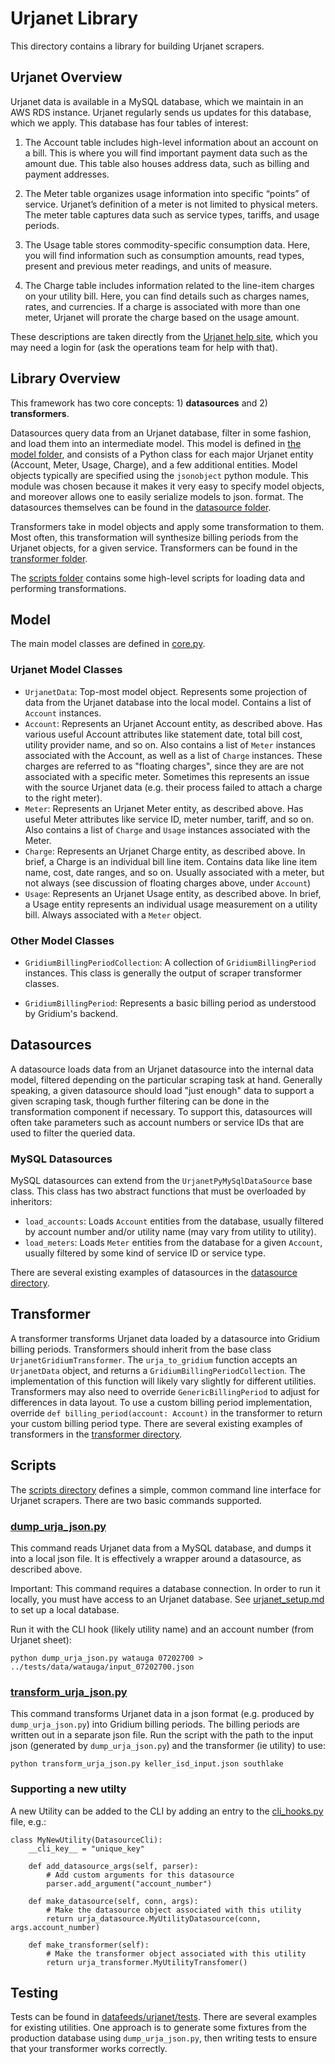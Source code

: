 # Urjanet Library

This directory contains a library for building Urjanet scrapers.

## Urjanet Overview

Urjanet data is available in a MySQL database, which we maintain in an
AWS RDS instance. Urjanet regularly sends us updates for this database,
which we apply. This database has four tables of interest:

1) The Account table includes high-level information about an account
on a bill. This is where you will find important payment data such as
the amount due. This table also houses address data, such as billing
and payment addresses.

2) The Meter table organizes usage information into specific “points” of
service. Urjanet’s definition of a meter is not limited to physical
meters. The meter table captures data such as service types, tariffs,
and usage periods.

3) The Usage table stores commodity-specific consumption data. Here,
you will find information such as consumption amounts, read types,
present and previous meter readings, and units of measure.

4) The Charge table includes information related to the line-item charges
on your utility bill. Here, you can find details such as charges names,
rates, and currencies. If a charge is associated with more than one meter,
Urjanet will prorate the charge based on the usage amount.

These descriptions are taken directly from the
[Urjanet help site](https://urjanet.zendesk.com/hc/en-us/articles/360011538891-3-The-Urjanet-Data-Model),
which you may need a login for (ask the operations team for help with that).

## Library Overview

This framework has two core concepts: 1) **datasources** and 2) **transformers**.

Datasources query data from an Urjanet database, filter in some fashion,
and load them into an intermediate model. This model is defined in
[the model folder](../datafeeds/urjanet/model), and consists of a Python class for each
major Urjanet entity (Account, Meter, Usage, Charge), and a few
additional entities. Model objects typically are specified using
the `jsonobject` python module. This module was chosen because it makes it very easy to
specify model objects, and moreover allows one to easily serialize models to json.
format. The datasources themselves can be found in the
[datasource folder](../datafeeds/urjanet/datasource).

Transformers take in model objects and apply some transformation to them.
Most often, this transformation will synthesize billing periods from
the Urjanet objects, for a given service. Transformers can be found in
the [transformer folder](../datafeeds/urjanet/transformer).

The [scripts folder](../datafeeds/urjanet/scripts) contains some high-level scripts for loading
data and performing transformations.

## Model

The main model classes are defined in [core.py](../datafeeds/urjanet/model/core.py).

### Urjanet Model Classes
- `UrjanetData`: Top-most model object. Represents some projection of data from the
Urjanet database into the local model. Contains a list of `Account` instances.
- `Account`: Represents an Urjanet Account entity, as described above. Has
various useful Account attributes like statement date, total bill cost,
utility provider name, and so on. Also contains a list of `Meter` instances
associated with the Account, as well as a list of `Charge` instances. These
charges are referred to as "floating charges", since they are are not
associated with a specific meter. Sometimes this represents an issue with the
source Urjanet data (e.g. their process failed to attach a charge to the
right meter).
- `Meter`: Represents an Urjanet Meter entity, as described above. Has
useful Meter attributes like service ID, meter number, tariff, and so on.
Also contains a list of `Charge` and `Usage` instances associated with
the Meter.
- `Charge`: Represents an Urjanet Charge entity, as described above. In brief,
a Charge is an individual bill line item. Contains data like line item name, cost,
date ranges, and so on. Usually associated with a meter, but not always (see
discussion of floating charges above, under `Account`)
- `Usage`: Represents an Urjanet Usage entity, as described above. In brief,
a Usage entity represents an individual usage measurement on a utility bill.
Always associated with a `Meter` object.

### Other Model Classes
- `GridiumBillingPeriodCollection`: A collection of `GridiumBillingPeriod`
instances. This class is generally the output of scraper transformer classes.

- `GridiumBillingPeriod`: Represents a basic billing period as understood by
Gridium's backend.

## Datasources

A datasource loads data from an Urjanet datasource into the internal data model,
filtered depending on the particular scraping task at hand. Generally speaking,
a given datasource should load "just enough" data to support a given scraping
task, though further filtering can be done in the transformation component
if necessary. To support this, datasources will often take parameters such
as account numbers or service IDs that are used to filter the queried data.

### MySQL Datasources

MySQL datasources can extend from the `UrjanetPyMySqlDataSource` base class.
This class has two abstract functions that must be overloaded by inheritors:
- `load_accounts`: Loads `Account` entities from the database, usually filtered by
account number and/or utility name (may vary from utility to utility).
- `load_meters`: Loads `Meter` entities from the database for a given `Account`,
usually filtered by some kind of service ID or service type.

There are several existing examples of datasources in the
[datasource directory](../datafeeds/urjanet/datasource).

## Transformer

A transformer transforms Urjanet data loaded by a datasource into Gridium billing
periods. Transformers should inherit from the base class `UrjanetGridiumTransformer`.
The `urja_to_gridium` function accepts an `UrjanetData`
object, and returns a `GridiumBillingPeriodCollection`. The implementation of this
function will likely vary slightly for different utilities. Transformers may also need to
override `GenericBillingPeriod` to adjust for differences in data layout. To use a custom
billing period implementation, override `def billing_period(account: Account)` in the
transformer to return your custom billing period type. There are several existing
examples of transformers in the [transformer directory](../datafeeds/urjanet/transformer).

## Scripts
The [scripts directory](../datafeeds/urjanet/scripts) defines a simple, common command line interface for
Urjanet scrapers. There are two basic commands supported.

### [dump_urja_json.py](../datafeeds/urjanet/scripts/dump_urja_json.py)
This command reads Urjanet data from a MySQL database, and dumps it into a local
json file. It is effectively a wrapper around a datasource, as described above.

Important: This command requires a database connection. In order to run it locally, you
must have access to an Urjanet database. See [urjanet_setup.md](urjanet_setup.md) to set up
a local database.

Run it with the CLI hook (likely utility name) and an account number (from Urjanet sheet):

    python dump_urja_json.py watauga 07202700 > ../tests/data/watauga/input_07202700.json

### [transform_urja_json.py](../datafeeds/urjanet/scripts/transform_urja_json.py)
This command transforms Urjanet data in a json format (e.g. produced by `dump_urja_json.py`)
into Gridium billing periods. The billing periods are written out in a separate json file.
Run the script with the path to the input json (generated by `dump_urja_json.py`) and the
transformer (ie utility) to use:

    python transform_urja_json.py keller_isd_input.json southlake

### Supporting a new utilty
A new Utility can be added to the CLI by adding an entry to the
[cli_hooks.py](../datafeeds/urjanet/scripts/cli_hooks.py)
file, e.g.:

```
class MyNewUtility(DatasourceCli):
    __cli_key__ = "unique_key"

    def add_datasource_args(self, parser):
        # Add custom arguments for this datasource
        parser.add_argument("account_number")

    def make_datasource(self, conn, args):
        # Make the datasource object associated with this utility
        return urja_datasource.MyUtilityDatasource(conn, args.account_number)

    def make_transformer(self):
        # Make the transformer object associated with this utility
        return urja_transformer.MyUtilityTransfomer()

```

## Testing

Tests can be found in [datafeeds/urjanet/tests](../datafeeds/urjanet/tests/).
There are several examples for existing utilities.
One approach is to generate some fixtures from the production database using `dump_urja_json.py`, then
writing tests to ensure that your transformer works correctly.
